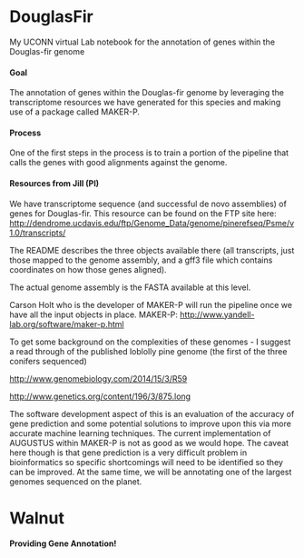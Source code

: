 # DouglasFir
My UCONN virtual Lab notebook for the annotation of genes within the Douglas-fir genome 

#### Goal
The annotation of genes within the Douglas-fir genome by leveraging the transcriptome resources we have generated for this species and making use of a package called MAKER-P. 

#### Process
One of the first steps in the process is to train a portion of the pipeline that calls the genes with good alignments against the genome.


#### Resources from Jill (PI)
We have transcriptome sequence (and successful de novo assemblies) of genes for Douglas-fir.  This resource can be found on the FTP site here:
http://dendrome.ucdavis.edu/ftp/Genome_Data/genome/pinerefseq/Psme/v1.0/transcripts/

The README describes the three objects available there (all transcripts, just those mapped to the genome assembly, and a gff3 file which contains coordinates on how those genes aligned).

The actual genome assembly is the FASTA available at this level.

Carson Holt who is the developer of MAKER-P will run the pipeline once we have all the input objects in place.
MAKER-P: http://www.yandell-lab.org/software/maker-p.html

To get some background on the complexities of these genomes - I suggest a read through of the published loblolly pine genome (the first of the three conifers sequenced)

http://www.genomebiology.com/2014/15/3/R59

http://www.genetics.org/content/196/3/875.long

The software development aspect of this is an evaluation of the accuracy of gene prediction and some potential solutions to improve upon this via more accurate machine learning techniques.  The current implementation of AUGUSTUS within MAKER-P is not as good as we would hope.  The caveat here though is that gene prediction is a very difficult problem in bioinformatics so specific shortcomings will need to be identified so they can be improved.  At the same time, we will be annotating one of the largest genomes sequenced on the planet.

# Walnut 

#### Providing Gene Annotation!
